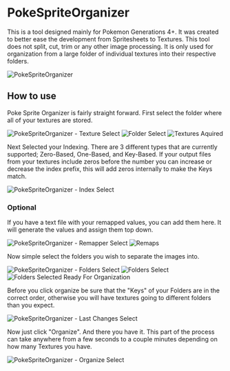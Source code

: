 # PokeSpriteOrganizer

This is a tool designed mainly for Pokemon Generations 4+. It was created to better ease the development from Spritesheets to Textures. This tool does not split, cut, trim or any other image processing. It is only used for organization from a large folder of individual textures into their respective folders.

![PokeSpriteOrganizer](https://github.com/CorruptStudio/PokeSpriteOrganizer/assets/73779393/98393446-a74e-41e1-a504-4d546782ca1f)

## How to use
Poke Sprite Organizer is fairly straight forward. First select the folder where all of your textures are stored.

![PokeSpriteOrganizer - Texture Select](https://github.com/CorruptStudio/PokeSpriteOrganizer/assets/73779393/e65a0701-9ab4-490c-adb2-7ae72a0c260b)
![Folder Select](https://github.com/CorruptStudio/PokeSpriteOrganizer/assets/73779393/72cac7f7-d8bf-489b-8385-e83edfe03198)
![Textures Aquired](https://github.com/CorruptStudio/PokeSpriteOrganizer/assets/73779393/dce22615-6888-4f48-96cb-1f797208c875)

Next Selected your Indexing. There are 3 different types that are currently supported; Zero-Based, One-Based, and Key-Based. If your output files from your textures include zeros before the number you can increase or decrease the index prefix, this will add zeros internally to make the Keys match.

![PokeSpriteOrganizer - Index Select](https://github.com/CorruptStudio/PokeSpriteOrganizer/assets/73779393/bff31eec-a361-493a-8c74-60c45087a6ce)

### Optional
If you have a text file with your remapped values, you can add them here. It will generate the values and assign them top down.

![PokeSpriteOrganizer - Remapper Select](https://github.com/CorruptStudio/PokeSpriteOrganizer/assets/73779393/93b3c62c-de72-4c05-af7c-beb88eb0a0b8)
![Remaps](https://github.com/CorruptStudio/PokeSpriteOrganizer/assets/73779393/16c58da4-c799-42f0-849a-5c5908ac2ef2)

Now simple select the folders you wish to separate the images into.

![PokeSpriteOrganizer - Folders Select](https://github.com/CorruptStudio/PokeSpriteOrganizer/assets/73779393/ef2fb8b7-0a3b-4b00-b62e-e512111386bb)
![Folders Select](https://github.com/CorruptStudio/PokeSpriteOrganizer/assets/73779393/07c61a55-f990-48e7-bc59-db7f00fcf331)
![Folders Selected Ready For Organization](https://github.com/CorruptStudio/PokeSpriteOrganizer/assets/73779393/3fbfe833-b31b-44e5-a98b-b40e19838179)


Before you click organize be sure that the "Keys" of your Folders are in the correct order, otherwise you will have textures going to different folders than you expect.

![PokeSpriteOrganizer - Last Changes Select](https://github.com/CorruptStudio/PokeSpriteOrganizer/assets/73779393/5a517af2-416f-4154-bf1c-67a70533d49a)

Now just click "Organize". And there you have it. This part of the process can take anywhere from a few seconds to a couple minutes depending on how many Textures you have.

![PokeSpriteOrganizer - Organize Select](https://github.com/CorruptStudio/PokeSpriteOrganizer/assets/73779393/346ea9e5-7214-44cd-97c6-d11406f9df54)
